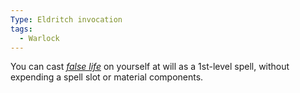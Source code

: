 ```yaml
---
Type: Eldritch invocation
tags:
  - Warlock
---
```

You can cast _[false life](http://dnd5e.wikidot.com/spell:false-life)_ on yourself at will as a 1st-level spell, without expending a spell slot or material components.
